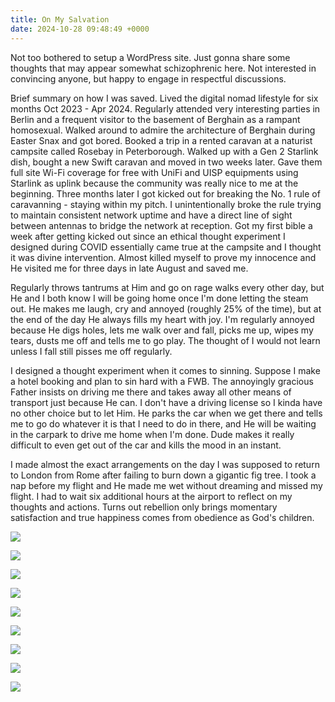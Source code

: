 ```yaml
---
title: On My Salvation
date: 2024-10-28 09:48:49 +0000
---
```


Not too bothered to setup a WordPress site. Just gonna share some thoughts that may appear somewhat schizophrenic here. Not interested in convincing anyone, but happy to engage in respectful discussions.

Brief summary on how I was saved. Lived the digital nomad lifestyle for six months Oct 2023 - Apr 2024. Regularly attended very interesting parties in Berlin and a frequent visitor to the basement of Berghain as a rampant homosexual. Walked around to admire the architecture of Berghain during Easter Snax and got bored. Booked a trip in a rented caravan at a naturist campsite called Rosebay in Peterborough. Walked up with a Gen 2 Starlink dish, bought a new Swift caravan and moved in two weeks later. Gave them full site Wi-Fi coverage for free with UniFi and UISP equipments using Starlink as uplink because the community was really nice to me at the beginning. Three months later I got kicked out for breaking the No. 1 rule of caravanning - staying within my pitch. I unintentionally broke the rule trying to maintain consistent network uptime and have a direct line of sight between antennas to bridge the network at reception. Got my first bible a week after getting kicked out since an ethical thought experiment I designed during COVID essentially came true at the campsite and I thought it was divine intervention. Almost killed myself to prove my innocence and He visited me for three days in late August and saved me.

Regularly throws tantrums at Him and go on rage walks every other day, but He and I both know I will be going home once I'm done letting the steam out. He makes me laugh, cry and annoyed (roughly 25% of the time), but at the end of the day He always fills my heart with joy. I'm regularly annoyed because He digs holes, lets me walk over and fall, picks me up, wipes my tears, dusts me off and tells me to go play. The thought of I would not learn unless I fall still pisses me off regularly.

I designed a thought experiment when it comes to sinning. Suppose I make a hotel booking and plan to sin hard with a FWB. The annoyingly gracious Father insists on driving me there and takes away all other means of transport just because He can. I don't have a driving license so I kinda have no other choice but to let Him. He parks the car when we get there and tells me to go do whatever it is that I need to do in there, and He will be waiting in the carpark to drive me home when I'm done. Dude makes it really difficult to even get out of the car and kills the mood in an instant.

I made almost the exact arrangements on the day I was supposed to return to London from Rome after failing to burn down a gigantic fig tree. I took a nap before my flight and He made me wet without dreaming and missed my flight. I had to wait six additional hours at the airport to reflect on my thoughts and actions. Turns out rebellion only brings momentary satisfaction and true happiness comes from obedience as God's children.

![](/a61f8b130ac9245222f3c0e018fc38f3.jpeg)

![](/1209c5a64556383c9a034a8ccc89e277.jpeg)

![](/e9bde3829c108f324994b781d8762fbb.jpeg)

![](/06f4b988cf614173a5a2ecc89ca9fb6c.jpeg)

![](/c321a10c01ccd3a0830a44061092ecb9.jpeg)

![](/0db2b38dd430ad65f1495fcac1dd7ef3.jpeg)

![](/b06bdc77cdf34f0bf640ae16bd18a425.jpeg)

![](/4a43c7cc6cb53d603208e9dd2bd34844.jpeg)

![](/b1d709315067a552cc829c055678a800.jpeg)
